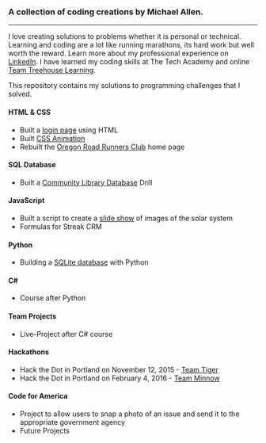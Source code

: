 ### A collection of coding creations by Michael Allen.
***

I love creating solutions to problems whether it is personal or technical. Learning and coding are a lot like running marathons, its hard work but well worth the reward. Learn more about my professional experience on [LinkedIn](https://www.linkedin.com/in/mrmichaelgallen). I have learned my coding skills at The Tech Academy and online [Team Treehouse Learning](https://teamtreehouse.com/mrmichaelallen).

This repository contains my solutions to programming challenges that I solved.

#### HTML & CSS

* Built a [login page](/HTML-CSS/Login-Page) using HTML
* Built [CSS Animation](/HTML-CSS/CSS-Animation)
* Rebuilt the [Oregon Road Runners Club](/HTML-CSS/ORRC-HomePage-Rebuild) home page

#### SQL Database
* Built a [Community Library Database](/SQL/Library-Practical) Drill

#### JavaScript
* Built a script to create a [slide show](/JavaScript/Image-Slide-Show) of images of the solar system
* Formulas for Streak CRM

#### Python
* Building a [SQLite database](/Python/Database-Using-Python) with Python

#### C\# 
* Course after Python

#### Team Projects
* Live-Project after C# course

#### Hackathons
* Hack the Dot in Portland on November 12, 2015 - [Team Tiger](https://github.com/liztom/hippohaus)
* Hack the Dot in Portland on February 4, 2016 - [Team Minnow](https://github.com/mrmichaelgallen/PersonalSpace-Rehab)

#### Code for America
* Project to allow users to snap a photo of an issue and send it to the appropriate government agency
* Future Projects



